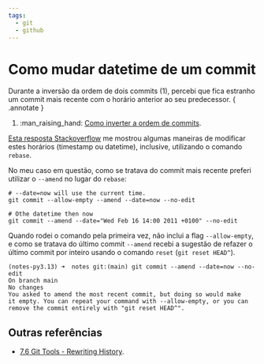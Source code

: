 ```yaml
---
tags:
  - git
  - github
---
```


# Como mudar datetime de um commit


Durante a inversão da ordem de dois commits (1), percebi que fica estranho um commit mais recente com o horário anterior ao seu predecessor.
{ .annotate }


1. :man_raising_hand: [Como inverter a ordem de commits](./20250315_como_inverter_a_ordem_de_commits.md).

[Esta resposta Stackoverflow](https://stackoverflow.com/a/5017265/11755155) me mostrou algumas maneiras de modificar estes horários (timestamp ou datetime), inclusive, utilizando o comando `rebase`.

No meu caso em questão, como se tratava do commit mais recente preferi utilizar o `--amend` no lugar do `rebase`:

```
# --date=now will use the current time.
git commit --allow-empty --amend --date=now --no-edit

# Othe datetime then now
git commit --amend --date="Wed Feb 16 14:00 2011 +0100" --no-edit
```

Quando rodei o comando pela primeira vez, não inclui a flag `--allow-empty`, e como se tratava do último commit `--amend` recebi a sugestão de refazer o último commit por inteiro usando o comando `reset` (`git reset HEAD^`).

```
(notes-py3.13) ➜  notes git:(main) git commit --amend --date=now --no-edit
On branch main
No changes
You asked to amend the most recent commit, but doing so would make
it empty. You can repeat your command with --allow-empty, or you can
remove the commit entirely with "git reset HEAD^".
```

## Outras referências

- [7.6 Git Tools - Rewriting History](https://git-scm.com/book/en/v2/Git-Tools-Rewriting-History).
